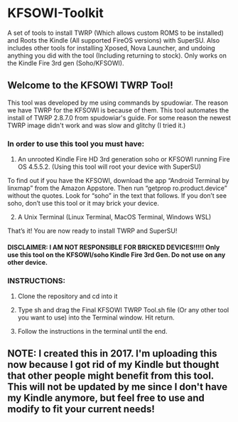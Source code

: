 # KFSOWI-Toolkit
A set of tools to install TWRP (Which allows custom ROMS to be installed) and Roots the Kindle (All supported FireOS versions) with SuperSU. Also includes other tools for installing Xposed, Nova Launcher, and undoing anything you did with the tool (Including returning to stock). Only works on the Kindle Fire 3rd gen (Soho/KFSOWI).

## Welcome to the KFSOWI TWRP Tool!

This tool was developed by me using commands by spudowiar. The reason we have TWRP for the KFSOWI is because of them. This tool automates the install of TWRP 2.8.7.0 from spudowiar's guide. For some reason the newest TWRP image didn't work and was slow and glitchy (I tried it.)

### In order to use this tool you must have:

1. An unrooted Kindle Fire HD 3rd generation soho or KFSOWI running Fire OS 4.5.5.2. (Using this tool will root your device with SuperSU)
 
To find out if you have the KFSOWI, download the app “Android Terminal by linxmap” from the Amazon Appstore. Then run “getprop ro.product.device” without the quotes. Look for “soho” in the text that follows. If you don’t see soho, don’t use this tool or it may brick your device. 

2. A Unix Terminal (Linux Terminal, MacOS Terminal, Windows WSL)

That’s it! You are now ready to install TWRP and SuperSU!

#### DISCLAIMER: I AM NOT RESPONSIBLE FOR BRICKED DEVICES!!!!! Only use this tool on the KFSOWI/soho Kindle Fire 3rd Gen. Do not use on any other device. 

### INSTRUCTIONS:

1. Clone the repository and cd into it

2. Type sh and drag the Final KFSOWI TWRP Tool.sh file (Or any other tool you want to use) into the Terminal window. Hit return. 

3. Follow the instructions in the terminal until the end. 

## NOTE: I created this in 2017. I'm uploading this now because I got rid of my Kindle but thought that other people might benefit from this tool. This will not be updated by me since I don't have my Kindle anymore, but feel free to use and modify to fit your current needs!
